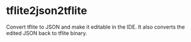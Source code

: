 # tflite2json2tflite
Convert tflite to JSON and make it editable in the IDE. It also converts the edited JSON back to tflite binary.
